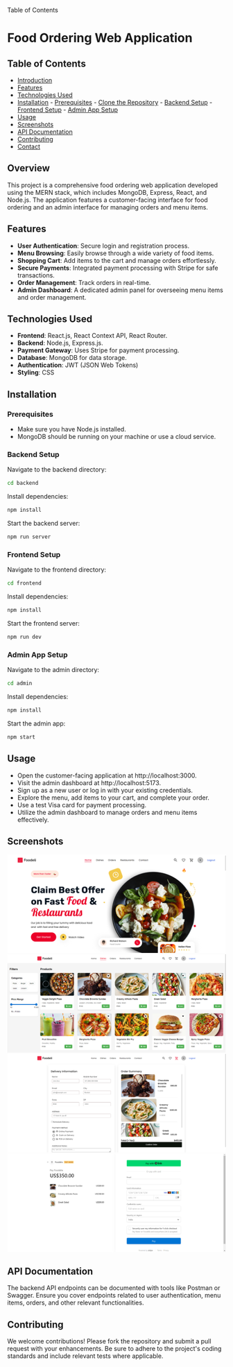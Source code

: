 Table of Contents
# Food Ordering Web Application

## Table of Contents
- [Introduction](#introduction)
- [Features](#features)
- [Technologies Used](#technologies-used)
- [Installation](#installation)
       - [Prerequisites](#prerequisites)
       - [Clone the Repository](#clone-the-repository)
       - [Backend Setup](#backend-setup)
       - [Frontend Setup](#frontend-setup)
       - [Admin App Setup](#admin-app-setup)
- [Usage](#usage)
- [Screenshots](#screenshots)
- [API Documentation](#api-documentation)
- [Contributing](#contributing)
- [Contact](#contact)

## Overview
This project is a comprehensive food ordering web application developed using the MERN stack, which includes MongoDB, Express, React, and Node.js. The application features a customer-facing interface for food ordering and an admin interface for managing orders and menu items.

## Features
- **User Authentication**: Secure login and registration process.
- **Menu Browsing**: Easily browse through a wide variety of food items.
- **Shopping Cart**: Add items to the cart and manage orders effortlessly.
- **Secure Payments**: Integrated payment processing with Stripe for safe transactions.
- **Order Management**: Track orders in real-time.
- **Admin Dashboard**: A dedicated admin panel for overseeing menu items and order management.

## Technologies Used
- **Frontend**: React.js, React Context API, React Router.
- **Backend**: Node.js, Express.js.
- **Payment Gateway**: Uses Stripe for payment processing.
- **Database**: MongoDB for data storage.
- **Authentication**: JWT (JSON Web Tokens)
- **Styling**: CSS

## Installation

### Prerequisites
- Make sure you have Node.js installed.
- MongoDB should be running on your machine or use a cloud service.


### Backend Setup
Navigate to the backend directory:
```bash
cd backend
```
Install dependencies:
```bash
npm install
```

Start the backend server:
```bash
npm run server
```

### Frontend Setup
Navigate to the frontend directory:
```bash
cd frontend
```
Install dependencies:
```bash
npm install
```
Start the frontend server:
```bash
npm run dev
```

### Admin App Setup
Navigate to the admin directory:
```bash
cd admin
```
Install dependencies:
```bash
npm install
```
Start the admin app:
```bash
npm start
```

## Usage
- Open the customer-facing application at http://localhost:3000.
- Visit the admin dashboard at http://localhost:5173.
- Sign up as a new user or log in with your existing credentials.
- Explore the menu, add items to your cart, and complete your order.
- Use a test Visa card for payment processing.
- Utilize the admin dashboard to manage orders and menu items effectively.

## Screenshots
![Screenshot 1](Screenshots/Screenshot%202024-10-13%20153952.png)
![Screenshot 2](Screenshots/Screenshot%202024-10-13%20154229.png)
![Screenshot 3](Screenshots/Screenshot%202024-10-13%20154325.png)     
![Screenshot 4](Screenshots/Screenshot%202024-10-13%20154401.png)     


## API Documentation
The backend API endpoints can be documented with tools like Postman or Swagger. Ensure you cover endpoints related to user authentication, menu items, orders, and other relevant functionalities.

## Contributing
We welcome contributions! Please fork the repository and submit a pull request with your enhancements. Be sure to adhere to the project's coding standards and include relevant tests where applicable.
